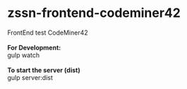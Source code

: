 # zssn-frontend-codeminer42
FrontEnd test CodeMiner42
<br>
<br>
**For Development:**
<br>
gulp watch
<br>
<br>
**To start the server (dist)**
<br>
gulp server:dist
